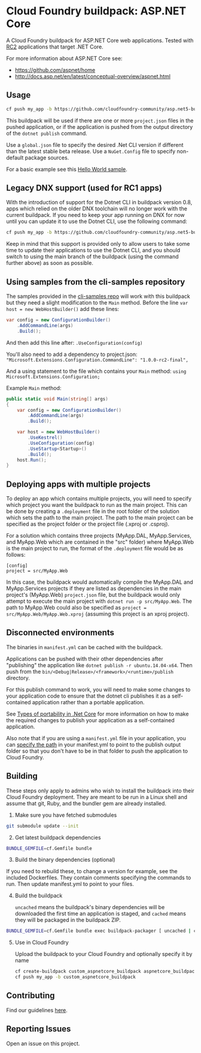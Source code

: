 # Cloud Foundry buildpack: ASP.NET Core

A Cloud Foundry buildpack for ASP.NET Core web applications. Tested with [RC2][] applications that target .NET Core.

For more information about ASP.NET Core see:

* https://github.com/aspnet/home
* http://docs.asp.net/en/latest/conceptual-overview/aspnet.html

## Usage

```bash
cf push my_app -b https://github.com/cloudfoundry-community/asp.net5-buildpack.git
```

This buildpack will be used if there are one or more `project.json` files in the pushed application, or if the application is pushed from the output directory of the `dotnet publish` command. 

Use a `global.json` file to specify the desired .Net CLI version if different than the latest stable beta release.  Use a `NuGet.Config` file to specify non-default package sources.

For a basic example see this [Hello World sample][].

## Legacy DNX support (used for RC1 apps)

With the introduction of support for the Dotnet CLI in buildpack version 0.8, apps which relied on the older DNX toolchain will no longer work with the current buildpack.  If you need to keep your app running on DNX for now until you can update it to use the Dotnet CLI, use the following command:

```bash
cf push my_app -b https://github.com/cloudfoundry-community/asp.net5-buildpack.git#dnx
```

Keep in mind that this support is provided only to allow users to take some time to update their applications to use the Dotnet CLI, and you should switch to using the main branch of the buildpack (using the command further above) as soon as possible.

## Using samples from the cli-samples repository

The samples provided in the [cli-samples repo](https://github.com/aspnet/cli-samples/) will work with this buildpack but they need a slight modification to the `Main` method.  Before the line `var host = new WebHostBuilder()` add these lines:

```c#
var config = new ConfigurationBuilder()
    .AddCommandLine(args)
    .Build();
```

And then add this line after:
`.UseConfiguration(config)`

You'll also need to add a dependency to project.json:
`"Microsoft.Extensions.Configuration.CommandLine": "1.0.0-rc2-final",`

And a using statement to the file which contains your `Main` method:
`using Microsoft.Extensions.Configuration;`

Example `Main` method:

```c#
public static void Main(string[] args)
{
    var config = new ConfigurationBuilder()
        .AddCommandLine(args)
        .Build();

    var host = new WebHostBuilder()
        .UseKestrel()
        .UseConfiguration(config)
        .UseStartup<Startup>()
        .Build();
    host.Run();
}
```

## Deploying apps with multiple projects

To deploy an app which contains multiple projects, you will need to specify which project you want the buildpack to run as the main project.  This can be done by creating a `.deployment` file in the root folder of the solution which sets the path to the main project.  The path to the main project can be specified as the project folder or the project file (.xproj or .csproj).

For a solution which contains three projects (MyApp.DAL, MyApp.Services, and MyApp.Web which are contained in the "src" folder) where MyApp.Web is the main project to run, the format of the `.deployment` file would be as follows:

```text
[config]
project = src/MyApp.Web
```

In this case, the buildpack would automatically compile the MyApp.DAL and MyApp.Services projects if they are listed as dependencies in the main project's (MyApp.Web) `project.json` file, but the buildpack would only attempt to execute the main project with `dotnet run -p src/MyApp.Web`.  The path to MyApp.Web could also be specified as `project = src/MyApp.Web/MyApp.Web.xproj` (assuming this project is an xproj project).

## Disconnected environments

The binaries in `manifest.yml` can be cached with the buildpack.

Applications can be pushed with their other dependencies after "publishing" the application like `dotnet publish -r ubuntu.14.04-x64`.  Then push from the `bin/<Debug|Release>/<framework>/<runtime>/publish` directory.

For this publish command to work, you will need to make some changes to your application code to ensure that the dotnet cli publishes it as a self-contained application rather than a portable application.

See [Types of portability in .Net Core][] for more information on how to make the required changes to publish your application as a self-contained application.

Also note that if you are using a `manifest.yml` file in your application, you can [specify the path][] in your manifest.yml to point to the publish output folder so that you don't have to be in that folder to push the application to Cloud Foundry.

## Building

These steps only apply to admins who wish to install the buildpack into their Cloud Foundry deployment. They are meant to be run in a Linux shell and assume that git, Ruby, and the bundler gem are already installed.

1. Make sure you have fetched submodules

  ```bash
  git submodule update --init
  ```

2. Get latest buildpack dependencies

  ```bash
  BUNDLE_GEMFILE=cf.Gemfile bundle
  ```

3. Build the binary dependencies (optional)

 If you need to rebuild these, to change a version for example, see the included Dockerfiles. They contain comments specifying the commands to run. Then update manifest.yml to point to your files.

4. Build the buildpack

    `uncached` means the buildpack's binary dependencies will be downloaded the first time an application is staged, and `cached` means they will be packaged in the buildpack ZIP.

  ```bash
  BUNDLE_GEMFILE=cf.Gemfile bundle exec buildpack-packager [ uncached | cached ]
  ```

5. Use in Cloud Foundry

    Upload the buildpack to your Cloud Foundry and optionally specify it by name

    ```bash
    cf create-buildpack custom_aspnetcore_buildpack aspnetcore_buildpack-cached-custom.zip 1
    cf push my_app -b custom_aspnetcore_buildpack
    ```

## Contributing

Find our guidelines [here](./CONTRIBUTING.md).

## Reporting Issues

Open an issue on this project.


[Hello World sample]: https://github.com/IBM-Bluemix/asp.net5-helloworld
[RC2]: https://github.com/aspnet/Home/releases/tag/1.0.0-rc2-final
[Kestrel]: https://github.com/aspnet/KestrelHttpServer
[Types of portability in .Net Core]: http://dotnet.github.io/docs/core-concepts/app-types.html
[specify the path]: http://docs.cloudfoundry.org/devguide/deploy-apps/manifest.html#path
